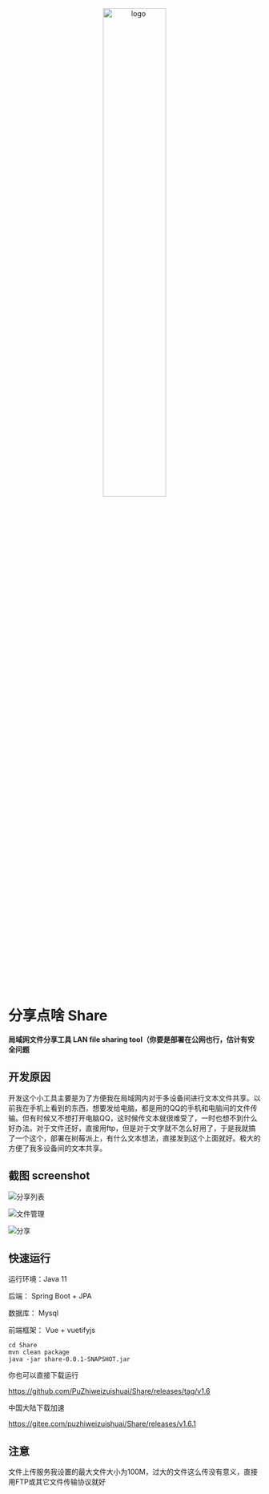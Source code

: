 <div align="center">
<img src="http://p.ananas.chaoxing.com/star3/origin/59f04f31a33f78205298f5a1d4600471.png" alt="logo" title="logo" width="50%" style="text-align:center;">
</div>

# 分享点啥 Share

**局域网文件分享工具 LAN file sharing tool（你要是部署在公网也行，估计有安全问题**

## 开发原因

开发这个小工具主要是为了方便我在局域网内对于多设备间进行文本文件共享。以前我在手机上看到的东西，想要发给电脑，都是用的QQ的手机和电脑间的文件传输。但有时候又不想打开电脑QQ，这时候传文本就很难受了，一时也想不到什么好办法。对于文件还好，直接用ftp，但是对于文字就不怎么好用了，于是我就搞了一个这个，部署在树莓派上，有什么文本想法，直接发到这个上面就好。极大的方便了我多设备间的文本共享。


## 截图 screenshot

![分享列表](http://p.ananas.chaoxing.com/star3/origin/75c50b740f4c406a9dbe3b8d34f7edc8.png "分享列表")

![文件管理](http://p.ananas.chaoxing.com/star3/origin/9ca68f8922183ab69cac1ecfd5c16623.png "文件管理")

![分享](http://p.ananas.chaoxing.com/star3/origin/d3bc5beab83edd7c1445b49faf279f84.png "分享")

## 快速运行

运行环境：Java 11

后端： Spring Boot + JPA

数据库： Mysql

前端框架： Vue + vuetifyjs

```
cd Share
mvn clean package
java -jar share-0.0.1-SNAPSHOT.jar
```

你也可以直接下载运行

https://github.com/PuZhiweizuishuai/Share/releases/tag/v1.6

中国大陆下载加速

https://gitee.com/puzhiweizuishuai/Share/releases/v1.6.1

## 注意

文件上传服务我设置的最大文件大小为100M，过大的文件这么传没有意义，直接用FTP或其它文件传输协议就好

